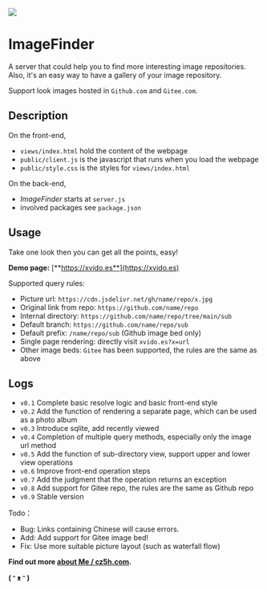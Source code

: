 ![](https://cdn.jsdelivr.net/gh/TianZonglin/tuchuang/img/20210130171054.png)


# ImageFinder

A server that could help you to find more interesting image repositories. Also, it's an easy way to have a gallery of your image repository.

Support look images hosted in `Github.com` and `Gitee.com`.

## Description 

On the front-end,

- `views/index.html` hold the content of the webpage
- `public/client.js` is the javascript that runs when you load the webpage
- `public/style.css` is the styles for `views/index.html`

On the back-end,

- *ImageFinder* starts at `server.js`
- involved packages see `package.json`

## Usage

Take one look then you can get all the points, easy!

**Demo page:** [**https://xvido.es**](https://xvido.es) 

Supported query rules:

- Picture url: `https://cdn.jsdelivr.net/gh/name/repo/x.jpg`
- Original link from repo: `https://github.com/name/repo`
- Internal directory: `https://github.com/name/repo/tree/main/sub`
- Default branch: `https://github.com/name/repo/sub`
- Default prefix: `/name/repo/sub` (Github image bed only)
- Single page rendering: directly visit `xvido.es?x=url`
- Other image beds: `Gitee` has been supported, the rules are the same as above

## Logs

- `v0.1` Complete basic resolve logic and basic front-end style 
- `v0.2` Add the function of rendering a separate page, which can be used as a photo album 
- `v0.3` Introduce sqlite, add recently viewed 
- `v0.4` Completion of multiple query methods, especially only the image url method 
- `v0.5` Add the function of sub-directory view, support upper and lower view operations 
- `v0.6` Improve front-end operation steps 
- `v0.7` Add the judgment that the operation returns an exception 
- `v0.8` Add support for Gitee repo, the rules are the same as Github repo
- `v0.9` Stable version

Todo：

- Bug: Links containing Chinese will cause errors.
- Add: Add support for Gitee image bed!
- Fix: Use more suitable picture layout (such as waterfall flow)


**Find out more [about Me / cz5h.com](https://www.cz5h.com).**

**( ᵔ ᴥ ᵔ )**